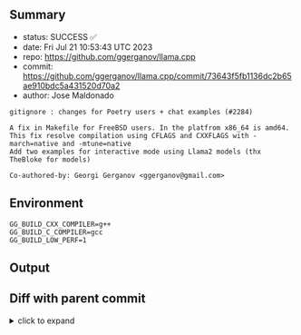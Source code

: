 ## Summary

- status: SUCCESS ✅
- date:   Fri Jul 21 10:53:43 UTC 2023
- repo:   https://github.com/ggerganov/llama.cpp
- commit: https://github.com/ggerganov/llama.cpp/commit/73643f5fb1136dc2b65ae910bdc5a431520d70a2
- author: Jose Maldonado
```
gitignore : changes for Poetry users + chat examples (#2284)

A fix in Makefile for FreeBSD users. In the platfrom x86_64 is amd64. This fix resolve compilation using CFLAGS and CXXFLAGS with -march=native and -mtune=native
Add two examples for interactive mode using Llama2 models (thx TheBloke for models)

Co-authored-by: Georgi Gerganov <ggerganov@gmail.com>
```

## Environment

```
GG_BUILD_CXX_COMPILER=g++
GG_BUILD_C_COMPILER=gcc
GG_BUILD_LOW_PERF=1
```

## Output

## Diff with parent commit

<details><summary>click to expand</summary>

```diff
--- /home/ggml/results/llama.cpp/a8/14d04f81121e0429b39a61fe4afd946cd42046/ggml-0-x86-cpu-low-perf/stdall	2023-07-21 10:51:13.259814032 +0000
+++ /home/ggml/results/llama.cpp/73/643f5fb1136dc2b65ae910bdc5a431520d70a2/ggml-0-x86-cpu-low-perf/stdall	2023-07-21 10:53:43.660093395 +0000
@@ -1,6 +1,6 @@
 mkdir: cannot create directory ‘/mnt/llama.cpp’: Permission denied
-rm: cannot remove '/home/ggml/results/llama.cpp/a8/14d04f81121e0429b39a61fe4afd946cd42046/ggml-0-x86-cpu-low-perf/*.log': No such file or directory
-rm: cannot remove '/home/ggml/results/llama.cpp/a8/14d04f81121e0429b39a61fe4afd946cd42046/ggml-0-x86-cpu-low-perf/*.exit': No such file or directory
-rm: cannot remove '/home/ggml/results/llama.cpp/a8/14d04f81121e0429b39a61fe4afd946cd42046/ggml-0-x86-cpu-low-perf/*.md': No such file or directory
-0.00user 0.00system 0:00.00elapsed 85%CPU (0avgtext+0avgdata 3784maxresident)k
-0inputs+8outputs (0major+1554minor)pagefaults 0swaps
+rm: cannot remove '/home/ggml/results/llama.cpp/73/643f5fb1136dc2b65ae910bdc5a431520d70a2/ggml-0-x86-cpu-low-perf/*.log': No such file or directory
+rm: cannot remove '/home/ggml/results/llama.cpp/73/643f5fb1136dc2b65ae910bdc5a431520d70a2/ggml-0-x86-cpu-low-perf/*.exit': No such file or directory
+rm: cannot remove '/home/ggml/results/llama.cpp/73/643f5fb1136dc2b65ae910bdc5a431520d70a2/ggml-0-x86-cpu-low-perf/*.md': No such file or directory
+0.00user 0.00system 0:00.00elapsed 85%CPU (0avgtext+0avgdata 3780maxresident)k
+0inputs+8outputs (0major+1563minor)pagefaults 0swaps
```
</details>

